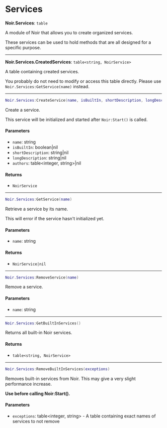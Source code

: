 # Services

**Noir.Services**: `table`

A module of Noir that allows you to create organized services.

These services can be used to hold methods that are all designed for a specific purpose.

***

**Noir.Services.CreatedServices**: `table<string, NoirService>`

A table containing created services.

You probably do not need to modify or access this table directly. Please use `Noir.Services:GetService(name)` instead.

***

```lua
Noir.Services:CreateService(name, isBuiltIn, shortDescription, longDescription, authors)
```

Create a service.

This service will be initialized and started after `Noir:Start()` is called.

#### Parameters

* `name`: string
* `isBuiltIn`: boolean|nil
* `shortDescription`: string|nil
* `longDescription`: string|nil
* `authors`: table\<integer, string>|nil

#### Returns

* `NoirService`

***

```lua
Noir.Services:GetService(name)
```

Retrieve a service by its name.

This will error if the service hasn't initialized yet.

#### Parameters

* `name`: string

#### Returns

* `NoirService|nil`

***

```lua
Noir.Services:RemoveService(name)
```

Remove a service.

#### Parameters

* `name`: string

***

```lua
Noir.Services:GetBuiltInServices()
```

Returns all built-in Noir services.

#### Returns

* `table<string, NoirService>`

***

```lua
Noir.Services:RemoveBuiltInServices(exceptions)
```

Removes built-in services from Noir. This may give a very slight performance increase.

**Use before calling Noir:Start().**

#### Parameters

* `exceptions`: table\<integer, string> - A table containing exact names of services to not remove
